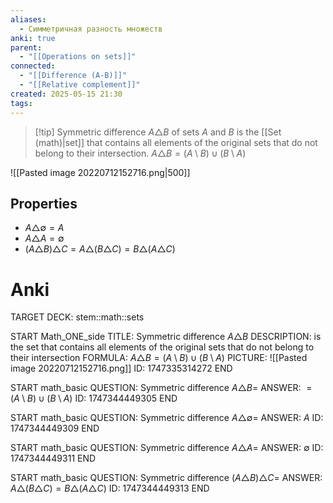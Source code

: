 ```yaml
---
aliases:
  - Симметричная разность множеств
anki: true
parent:
  - "[[Operations on sets]]"
connected:
  - "[[Difference (A-B)]]"
  - "[[Relative complement]]"
created: 2025-05-15 21:30
tags:
---
```


> [!tip] Symmetric difference $A \triangle B$ of sets $A$ and $B$
> is the [[Set (math)|set]] that contains all elements of the original sets that do not belong to their intersection.
>$A \triangle B = (A \setminus B) \cup (B \setminus A)$


![[Pasted image 20220712152716.png|500]]

## Properties
- $A \triangle \emptyset = A$
- $A \triangle A = \emptyset$
- $(A\triangle B)\triangle C = A\triangle(B\triangle C) = B\triangle(A\triangle C)$

# Anki
TARGET DECK: stem::math::sets

START
Math_ONE_side
TITLE: Symmetric difference $A \triangle B$
DESCRIPTION: is the set that contains all elements of the original sets that do not belong to their intersection
FORMULA: $A \triangle B = (A \setminus B) \cup (B \setminus A)$
PICTURE: ![[Pasted image 20220712152716.png]]
ID: 1747335314272
END

START
math_basic
QUESTION: Symmetric difference
$A \triangle B =$
ANSWER: $= (A \setminus B) \cup (B \setminus A)$
ID: 1747344449305
END

START
math_basic
QUESTION: Symmetric difference
$A \triangle \emptyset =$
ANSWER: $A$
ID: 1747344449309
END

START
math_basic
QUESTION: Symmetric difference
$A \triangle A =$
ANSWER: $\emptyset$
ID: 1747344449311
END

START
math_basic
QUESTION: Symmetric difference
$(A\triangle B)\triangle C =$
ANSWER: $A\triangle(B\triangle C) = B\triangle(A\triangle C)$
ID: 1747344449313
END

